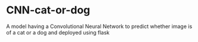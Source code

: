 # CNN-cat-or-dog
A model having a Convolutional Neural Network to predict whether image is of a cat or a dog and deployed using flask
